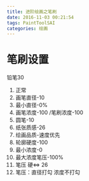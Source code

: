 ```yaml
---
title: 进阶绘画之笔刷  
date: 2016-11-03 00:21:54  
tags: PaintToolSAI  
categories: 绘画   
---
```

# 笔刷设置
铅笔30  
1. 正常  
1. 画笔直径-10  
1. 最小直径-0%  
1. 画笔浓度-100 /笔刷浓度-100  
1. 圆笔-10  
1. 纸张质感-26  
1. 绘画品质-速度优先  
1. 轮廓硬度-100  
1. 最小浓度-0  
1. 最大浓度笔压-100%  
1. 笔压 硬<=> 26  
1. 笔压：直径打勾 浓度不打勾  